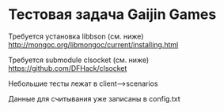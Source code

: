 # Тестовая задача Gaijin Games

Требуется установка libbson (см. ниже)
http://mongoc.org/libmongoc/current/installing.html

Требуется submodule clsocket (см. ниже)
https://github.com/DFHack/clsocket

Небольшие тесты лежат в client-->scenarios

Данные для считывания уже записаны в config.txt